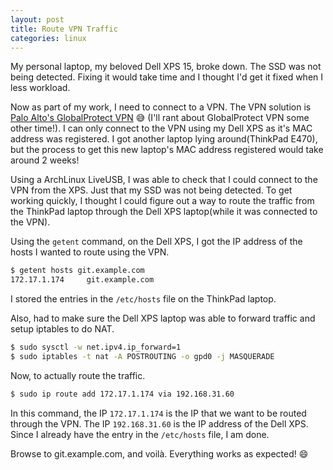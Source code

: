 ```yaml
---
layout: post
title: Route VPN Traffic
categories: linux
---
```


My personal laptop, my beloved Dell XPS 15, broke down. The SSD was not being detected. Fixing it would take time and I thought I'd get it fixed when I less workload. 

Now as part of my work, I need to connect to a VPN. The VPN solution is [Palo Alto's GlobalProtect VPN](https://www.paloaltonetworks.com/products/globalprotect) :sweat_smile: (I'll rant about GlobalProtect VPN some other time!). I can only connect to the VPN using my Dell XPS as it's MAC address was registered. I got another laptop lying around(ThinkPad E470), but the process to get this new laptop's MAC address registered would take around 2 weeks! 

Using a ArchLinux LiveUSB, I was able to check that I could connect to the VPN from the XPS. Just that my SSD was not being detected. To get working quickly, I thought I could figure out a way to route the traffic from the ThinkPad laptop through the Dell XPS laptop(while it was connected to the VPN).

Using the `getent` command, on the Dell XPS, I got the IP address of the hosts I wanted to route using the VPN.

```bash
$ getent hosts git.example.com
172.17.1.174     git.example.com
```

I stored the entries in the `/etc/hosts` file on the ThinkPad laptop.

Also, had to make sure the Dell XPS laptop was able to forward traffic and setup iptables to do NAT.

```bash
$ sudo sysctl -w net.ipv4.ip_forward=1
$ sudo iptables -t nat -A POSTROUTING -o gpd0 -j MASQUERADE
```

Now, to actually route the traffic.

```bash
$ sudo ip route add 172.17.1.174 via 192.168.31.60
```

In this command, the IP `172.17.1.174` is the IP that we want to be routed through the VPN. The IP `192.168.31.60` is the IP address of the Dell XPS. Since I already have the entry in the `/etc/hosts` file, I am done.

Browse to git.example.com, and voilà. Everything works as expected! :smile: